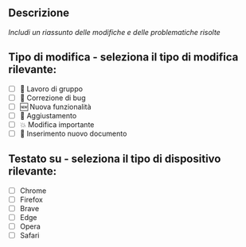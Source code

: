 <!-- @format -->

## Descrizione

_Includi un riassunto delle modifiche e delle problematiche risolte_

## Tipo di modifica - seleziona il tipo di modifica rilevante:

- [ ] 🍻 Lavoro di gruppo
- [ ] 🐛 Correzione di bug
- [ ] 🆕 Nuova funzionalità
- [ ] 💄 Aggiustamento
- [ ] 💥 Modifica importante
- [ ] 📄 Inserimento nuovo documento

## Testato su - seleziona il tipo di dispositivo rilevante:

- [ ] Chrome
- [ ] Firefox
- [ ] Brave
- [ ] Edge
- [ ] Opera
- [ ] Safari
